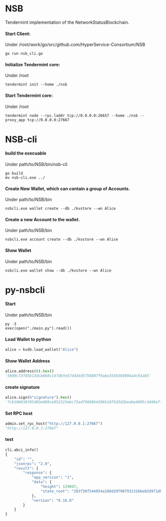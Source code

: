 # NSB

Tendermint implementation of the NetworkStatusBlockchain.

#### Start Client: 

Under /root/work/go/src/github.com/HyperService-Consortium/NSB 

```
go run nsb_cli.go
```


#### Initialize Tendermint core:

Under /root

```
tendermint init --home ./nsb
```

#### Start Tendermint core:

Under /root

```
tendermint node --rpc.laddr tcp://0.0.0.0:26657 --home ./nsb --proxy_app tcp://0.0.0.0:27667
```

# NSB-cli
#### build the execuable
Under path/to/NSB/bin/nsb-cli
```
go build
mv nsb-cli.exe ../
```

#### Create New Wallet, which can contain a group of Accounts. 
Under path/to/NSB/bin
```
nsbcli.exe wallet create --db ./kvstore --wn Alice
```


#### Create a new Account to the wallet. 
Under path/to/NSB/bin
```
nsbcli.exe account create --db ./kvstore --wn Alice
```

#### Show Wallet
Under path/to/NSB/bin
```
nsbcli.exe wallet show --db ./kvstore --wn Alice
```

# py-nsbcli
#### Start
Under path/to/NSB/bin
```
py -3
exec(open("./main.py").read())
```

#### Load Wallet to python
```python
alice = kvdb.load_wallet("Alice")
```
#### Show Wallet Address
```python
alice.address(0).hex()
'5699c73fb5b13dcb860c147dbfe57dd34d5758807f9abe355b38499ba4c93a85'
```

#### create signature
```python
alice.sign(b"signature").hex()
'fcb106038f05d03e688ce852323ebc73adf998864206b10f5d3d2beabe4005c3d49aff40620d8f7e08a1cb896d5c77c9f4f0175853b01dbf4355ebc1799aeb0c'
```

#### Set RPC host
```python
admin.set_rpc_host("http://127.0.0.1:27667")
"http://127.0.0.1:27667"
```

#### test
```python
cli.abci_info()
{
    "id": "",
    "jsonrpc": "2.0",
    "result": {
        "response": {
            "app_version": "1",
            "data": {
                "height": 129047,
                "state_root": "283f38f544854a188d297987931316be82d971db8b30cd6fe746122cef4391c7"
            },
            "version": "0.16.0"
        }
    }
}
```
